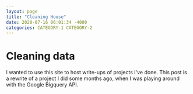```yaml
---
layout: page
title: "Cleaning House"
date: 2020-07-16 06:01:34 -4000
categories: CATEGORY-1 CATEGORY-2
---
```


# Cleaning data 

I wanted to use this site to host write-ups of projects I've done. 
This post is a rewrite of a project I did some months ago, when I was playing around with the Google Bigquery API. 
